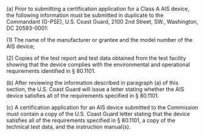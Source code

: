 (a) Prior to submitting a certification application for a Class A AIS device, the following information must be submitted in duplicate to the Commandant (G-PSE), U.S. Coast Guard, 2100 2nd Street, SW., Washington, DC 20593-0001:
              

(1) The name of the manufacturer or grantee and the model number of the AIS device;

(2) Copies of the test report and test data obtained from the test facility showing that the device complies with the environmental and operational requirements identified in § 80.1101.

(b) After reviewing the information described in paragraph (a) of this section, the U.S. Coast Guard will issue a letter stating whether the AIS device satisfies all of the requirements specified in § 80.1101.

(c) A certification application for an AIS device submitted to the Commission must contain a copy of the U.S. Coast Guard letter stating that the device satisfies all of the requirements specified in § 80.1101, a copy of the technical test data, and the instruction manual(s).

